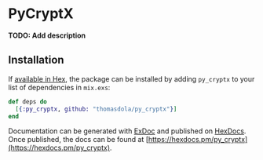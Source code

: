 # PyCryptX

**TODO: Add description**

## Installation

If [available in Hex](https://hex.pm/docs/publish), the package can be installed
by adding `py_cryptx` to your list of dependencies in `mix.exs`:

```elixir
def deps do
  [{:py_cryptx, github: "thomasdola/py_cryptx"}]
end
```

Documentation can be generated with [ExDoc](https://github.com/elixir-lang/ex_doc)
and published on [HexDocs](https://hexdocs.pm). Once published, the docs can
be found at [https://hexdocs.pm/py_cryptx](https://hexdocs.pm/py_cryptx).

